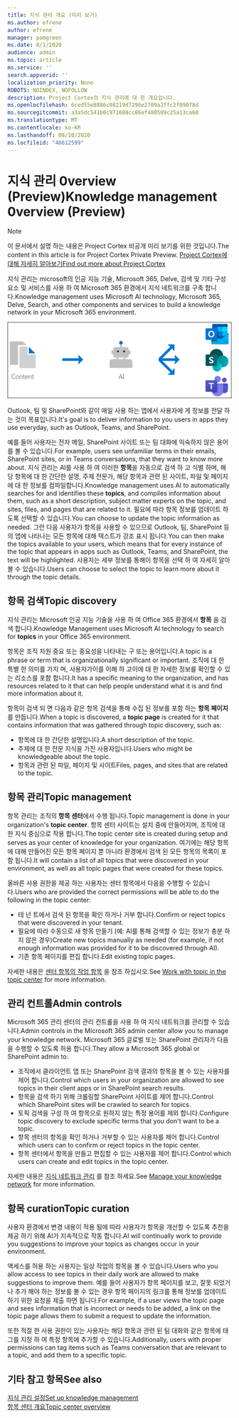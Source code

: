 ```yaml
---
title: 지식 관리 개요 (미리 보기)
ms.author: efrene
author: efrene
manager: pamgreen
ms.date: 8/1/2020
audience: admin
ms.topic: article
ms.service: ''
search.appverid: ''
localization_priority: None
ROBOTS: NOINDEX, NOFOLLOW
description: Project Cortex의 지식 관리에 대 한 개요입니다.
ms.openlocfilehash: 6ced55e8886c08219d7296e2709a2ffc2f09078d
ms.sourcegitcommit: a3a5dc541b0c971608cc86ef480509c25a13ca60
ms.translationtype: MT
ms.contentlocale: ko-KR
ms.lasthandoff: 08/10/2020
ms.locfileid: "46612599"
---
```

# <a name="knowledge-management-0verview-preview"></a><span data-ttu-id="1fe7d-103">지식 관리 0verview (Preview)</span><span class="sxs-lookup"><span data-stu-id="1fe7d-103">Knowledge management 0verview (Preview)</span></span>

> [!Note] 
> <span data-ttu-id="1fe7d-104">이 문서에서 설명 하는 내용은 Project Cortex 비공개 미리 보기를 위한 것입니다.</span><span class="sxs-lookup"><span data-stu-id="1fe7d-104">The content in this article is for Project Cortex Private Preview.</span></span> [<span data-ttu-id="1fe7d-105">Project Cortex에 대해 자세히 알아보기</span><span class="sxs-lookup"><span data-stu-id="1fe7d-105">Find out more about Project Cortex</span></span>](https://aka.ms/projectcortex) 

<span data-ttu-id="1fe7d-106">지식 관리는 microsoft의 인공 지능 기술, Microsoft 365, Delve, 검색 및 기타 구성 요소 및 서비스를 사용 하 여 Microsoft 365 환경에서 지식 네트워크를 구축 합니다.</span><span class="sxs-lookup"><span data-stu-id="1fe7d-106">Knowledge management uses Microsoft AI technology, Microsoft 365, Delve, Search, and other components and services to build a knowledge network in your Microsoft 365 environment.</span></span> 

   ![지식 관리 흐름](../media/content-understanding/knowledge-management-flowchart.png) </br> 

<span data-ttu-id="1fe7d-108">Outlook, 팀 및 SharePoint와 같이 매일 사용 하는 앱에서 사용자에 게 정보를 전달 하는 것이 목표입니다.</span><span class="sxs-lookup"><span data-stu-id="1fe7d-108">It's goal is to deliver information to you users in apps they use everyday, such as Outlook, Teams, and SharePoint.</span></span>

<span data-ttu-id="1fe7d-109">예를 들어 사용자는 전자 메일, SharePoint 사이트 또는 팀 대화에 익숙하지 않은 용어를 볼 수 있습니다.</span><span class="sxs-lookup"><span data-stu-id="1fe7d-109">For example, users see unfamiliar terms in their emails, SharePoint sites, or in Teams conversations, that they want to know more about.</span></span> <span data-ttu-id="1fe7d-110">지식 관리는 AI를 사용 하 여 이러한 **항목**을 자동으로 검색 하 고 식별 하며, 해당 항목에 대 한 간단한 설명, 주제 전문가, 해당 항목과 관련 된 사이트, 파일 및 페이지에 대 한 정보를 컴파일합니다.</span><span class="sxs-lookup"><span data-stu-id="1fe7d-110">Knowledge management uses AI to automatically searches for and identifies these **topics**, and compiles information about them, such as a short description, subject matter experts on the topic, and sites, files, and pages that are related to it.</span></span> <span data-ttu-id="1fe7d-111">필요에 따라 항목 정보를 업데이트 하도록 선택할 수 있습니다.</span><span class="sxs-lookup"><span data-stu-id="1fe7d-111">You can choose to update the topic information as needed.</span></span> <span data-ttu-id="1fe7d-112">그런 다음 사용자가 항목을 사용할 수 있으므로 Outlook, 팀, SharePoint 등의 앱에 나타나는 모든 항목에 대해 텍스트가 강조 표시 됩니다.</span><span class="sxs-lookup"><span data-stu-id="1fe7d-112">You can then make the topics available to your users, which means that for every instance of the topic that appears in apps such as Outlook, Teams, and SharePoint, the text will be highlighted.</span></span> <span data-ttu-id="1fe7d-113">사용자는 세부 정보를 통해이 항목을 선택 하 여 자세히 알아볼 수 있습니다.</span><span class="sxs-lookup"><span data-stu-id="1fe7d-113">Users can choose to select the topic to learn more about it through the topic details.</span></span>


## <a name="topic-discovery"></a><span data-ttu-id="1fe7d-114">항목 검색</span><span class="sxs-lookup"><span data-stu-id="1fe7d-114">Topic discovery</span></span>

<span data-ttu-id="1fe7d-115">지식 관리는 Microsoft 인공 지능 기술을 사용 하 여 Office 365 환경에서 **항목** 을 검색 합니다.</span><span class="sxs-lookup"><span data-stu-id="1fe7d-115">Knowledge Management uses Microsoft AI technology to search for **topics** in your Office 365 environment.</span></span>

<span data-ttu-id="1fe7d-116">항목은 조직 차원 중요 또는 중요성을 나타내는 구 또는 용어입니다.</span><span class="sxs-lookup"><span data-stu-id="1fe7d-116">A topic is a phrase or term that is organizationally significant or important.</span></span> <span data-ttu-id="1fe7d-117">조직에 대 한 특별 한 의미를 가지 며, 사용자가이를 이해 하 고이에 대 한 자세한 정보를 확인할 수 있는 리소스를 포함 합니다.</span><span class="sxs-lookup"><span data-stu-id="1fe7d-117">It has a specific meaning to the organization, and has resources related to it that can help people understand what it is and find more information about it.</span></span>

<span data-ttu-id="1fe7d-118">항목이 검색 되 면 다음과 같은 항목 검색을 통해 수집 된 정보를 포함 하는 **항목 페이지** 를 만듭니다.</span><span class="sxs-lookup"><span data-stu-id="1fe7d-118">When a topic is discovered, a **topic page** is created for it that contains information that was gathered through topic discovery, such as:</span></span>

- <span data-ttu-id="1fe7d-119">항목에 대 한 간단한 설명입니다.</span><span class="sxs-lookup"><span data-stu-id="1fe7d-119">A short description of the topic.</span></span>
- <span data-ttu-id="1fe7d-120">주제에 대 한 전문 지식을 가진 사용자입니다.</span><span class="sxs-lookup"><span data-stu-id="1fe7d-120">Users who might be knowledgeable about the topic.</span></span>
- <span data-ttu-id="1fe7d-121">항목과 관련 된 파일, 페이지 및 사이트</span><span class="sxs-lookup"><span data-stu-id="1fe7d-121">Files, pages, and sites that are related to the topic.</span></span>


## <a name="topic-management"></a><span data-ttu-id="1fe7d-122">항목 관리</span><span class="sxs-lookup"><span data-stu-id="1fe7d-122">Topic management</span></span>

<span data-ttu-id="1fe7d-123">항목 관리는 조직의 **항목 센터**에서 수행 됩니다.</span><span class="sxs-lookup"><span data-stu-id="1fe7d-123">Topic management is done in your organization's **topic center**.</span></span> <span data-ttu-id="1fe7d-124">항목 센터 사이트는 설치 중에 만들어지며, 조직에 대 한 지식 중심으로 작용 합니다.</span><span class="sxs-lookup"><span data-stu-id="1fe7d-124">The topic center site is created during setup and serves as your center of knowledge for your organization.</span></span> <span data-ttu-id="1fe7d-125">여기에는 해당 항목에 대해 만들어진 모든 항목 페이지 뿐 아니라 환경에서 검색 된 모든 항목의 목록이 포함 됩니다.</span><span class="sxs-lookup"><span data-stu-id="1fe7d-125">It will contain a list of all topics that were discovered in your environment, as well as all topic pages that were created for these topics.</span></span> 

<span data-ttu-id="1fe7d-126">올바른 사용 권한을 제공 하는 사용자는 센터 항목에서 다음을 수행할 수 있습니다.</span><span class="sxs-lookup"><span data-stu-id="1fe7d-126">Users who are provided the correct permissions will be able to do the following in the topic center:</span></span>

- <span data-ttu-id="1fe7d-127">테 넌 트에서 검색 된 항목을 확인 하거나 거부 합니다.</span><span class="sxs-lookup"><span data-stu-id="1fe7d-127">Confirm or reject topics that were discovered in your tenant.</span></span>
- <span data-ttu-id="1fe7d-128">필요에 따라 수동으로 새 항목 만들기 (예: AI를 통해 검색할 수 있는 정보가 충분 하지 않은 경우)</span><span class="sxs-lookup"><span data-stu-id="1fe7d-128">Create new topics manually as needed (for example, if not enough information was provided for it to be discovered through AI).</span></span>
- <span data-ttu-id="1fe7d-129">기존 항목 페이지를 편집 합니다.</span><span class="sxs-lookup"><span data-stu-id="1fe7d-129">Edit existing topic pages.</span></span></br>

<span data-ttu-id="1fe7d-130">자세한 내용은 [센터 항목의 작업 항목](work-with-topics.md) 을 참조 하십시오.</span><span class="sxs-lookup"><span data-stu-id="1fe7d-130">See [Work with topic in the topic center](work-with-topics.md) for more information.</span></span>  


## <a name="admin-controls"></a><span data-ttu-id="1fe7d-131">관리 컨트롤</span><span class="sxs-lookup"><span data-stu-id="1fe7d-131">Admin controls</span></span>

<span data-ttu-id="1fe7d-132">Microsoft 365 관리 센터의 관리 컨트롤을 사용 하 여 지식 네트워크를 관리할 수 있습니다.</span><span class="sxs-lookup"><span data-stu-id="1fe7d-132">Admin controls in the Microsoft 365 admin center  allow you to manage your knowledge network.</span></span> <span data-ttu-id="1fe7d-133">Microsoft 365 글로벌 또는 SharePoint 관리자가 다음을 수행할 수 있도록 허용 합니다.</span><span class="sxs-lookup"><span data-stu-id="1fe7d-133">They allow a Microsoft 365 global or SharePoint admin to:</span></span>

- <span data-ttu-id="1fe7d-134">조직에서 클라이언트 앱 또는 SharePoint 검색 결과의 항목을 볼 수 있는 사용자를 제어 합니다.</span><span class="sxs-lookup"><span data-stu-id="1fe7d-134">Control which users in your organization are allowed to see topics in their client apps or in SharePoint search results.</span></span>
- <span data-ttu-id="1fe7d-135">항목을 검색 하기 위해 크롤링할 SharePoint 사이트를 제어 합니다.</span><span class="sxs-lookup"><span data-stu-id="1fe7d-135">Control which SharePoint sites will be crawled to search for topics.</span></span>
- <span data-ttu-id="1fe7d-136">토픽 검색을 구성 하 여 항목으로 원하지 않는 특정 용어를 제외 합니다.</span><span class="sxs-lookup"><span data-stu-id="1fe7d-136">Configure topic discovery to exclude specific terms that you don't want to be a topic.</span></span>
- <span data-ttu-id="1fe7d-137">항목 센터의 항목을 확인 하거나 거부할 수 있는 사용자를 제어 합니다.</span><span class="sxs-lookup"><span data-stu-id="1fe7d-137">Control which users can to confirm or reject topics in the topic center.</span></span>
- <span data-ttu-id="1fe7d-138">항목 센터에서 항목을 만들고 편집할 수 있는 사용자를 제어 합니다.</span><span class="sxs-lookup"><span data-stu-id="1fe7d-138">Control which users can create and edit topics in the topic center.</span></span>

<span data-ttu-id="1fe7d-139">자세한 내용은 [지식 네트워크 관리](manage-knowledge-network.md) 를 참조 하세요.</span><span class="sxs-lookup"><span data-stu-id="1fe7d-139">See [Manage your knowledge network](manage-knowledge-network.md) for more information.</span></span> 

## <a name="topic-curation"></a><span data-ttu-id="1fe7d-140">항목 curation</span><span class="sxs-lookup"><span data-stu-id="1fe7d-140">Topic curation</span></span>

<span data-ttu-id="1fe7d-141">사용자 환경에서 변경 내용이 적용 됨에 따라 사용자가 항목을 개선할 수 있도록 추천을 제공 하기 위해 AI가 지속적으로 작동 합니다.</span><span class="sxs-lookup"><span data-stu-id="1fe7d-141">AI will continually work to provide you suggestions to improve your topics as changes occur in your environment.</span></span>

<span data-ttu-id="1fe7d-142">액세스를 허용 하는 사용자는 일상 작업의 항목을 볼 수 있습니다.</span><span class="sxs-lookup"><span data-stu-id="1fe7d-142">Users who you allow access to see topics in their daily work are allowed to make suggestions to improve them.</span></span> <span data-ttu-id="1fe7d-143">예를 들어 사용자가 항목 페이지를 보고, 잘못 되었거나 추가 해야 하는 정보를 볼 수 있는 경우 항목 페이지의 링크를 통해 정보를 업데이트 하기 위한 요청을 제출 하면 됩니다.</span><span class="sxs-lookup"><span data-stu-id="1fe7d-143">For example, if a user views the topic page and sees information that is incorrect or needs to be added, a link on the topic page allows them to submit a request to update the information.</span></span>

<span data-ttu-id="1fe7d-144">또한 적절 한 사용 권한이 있는 사용자는 해당 항목과 관련 된 팀 대화와 같은 항목에 태그를 지정 하 여 특정 항목에 추가할 수 있습니다.</span><span class="sxs-lookup"><span data-stu-id="1fe7d-144">Additionally, users with proper permissions can tag items such as Teams conversation that are relevant to a topic, and add them to a specific topic.</span></span>




## <a name="see-also"></a><span data-ttu-id="1fe7d-145">기타 참고 항목</span><span class="sxs-lookup"><span data-stu-id="1fe7d-145">See also</span></span>
[<span data-ttu-id="1fe7d-146">지식 관리 설정</span><span class="sxs-lookup"><span data-stu-id="1fe7d-146">Set up knowledge management</span></span>](set-up-knowledge-network.md)</br>
[<span data-ttu-id="1fe7d-147">항목 센터 개요</span><span class="sxs-lookup"><span data-stu-id="1fe7d-147">Topic center overview</span></span>](topic-center-overview.md)
